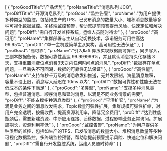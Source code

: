 [
	{
		"proGoodTitle":"产品优势",
		"proNameTitle":"消息队列 JCQ",
		"proDiffTitle":"开源消息队列",
		"proGood":"监控告警",
		"proName":"为用户提供多种类型的监控，包括如生产的TPS、已发布消息的数量大小、堆积消息数量等多种可视化数据监控。多终端监控预警，帮助您提前预警提示风险、快速定位和解决问题",
		"proDiff":"需自行开发监控系统，运维人员随时待命"
	},
	{
		"proGood":"高可用",
		"proName":"集群部署与主从自动切换技术，承诺服务可用性高达 99.95%",
		"proDiff":"单一主机或简单主从架构，高可用性无法保证"
	},
	{
		"proGood":"高可靠",
		"proName":"引入Raft 算法实现数据高可靠性，同步写入，三副本数据备份，数据可靠性高达 99.999999%，并且默认消息持久化存储 3 天，支持重置消费位点消费3天之内任何时间点的消息",
		"proDiff":"数据存在单点问题，一旦丢失不可回溯，数据的可靠性无法保证"
	},
	{
		"proGood":"高性能",
		"proName":"支持每秒千万级的消息收发和推送，无并发限制，海量消息堆积，容量不设上限，消息写入延迟在 10ms 以内",
		"proDiff":"数据可靠性和性能无法在低成本的条件下满足"
	},
	{
		"proGood":"多类型",
		"proName":"支撑多种消息类型，包括普通消息、顺序消息和延时消息，以满足不同业务情景的需要",
		"proDiff":"不能支撑多种消息类型"
	},
	{
		"proGood":"平滑扩容",
		"proName":"为满足业务之间的消息收发需求，Topic数量可弹性扩展，集群规模可弹性扩缩，对用户完全透明，按需收费，提高资源利用率，降低冗余费用",
		"proDiff":"达到性能瓶颈后，需要新建资源、中断应用连接、迁移数据，过程影响业务正常访问。扩展周期长，资源利用率低"
	},
	{
		"proGood":"监控告警",
		"proName":"为用户提供多种类型的监控，包括如生产的TPS、已发布消息的数量大小、堆积消息数量等多种可视化数据监控。多终端监控预警，帮助您提前预警提示风险、快速定位和解决问题",
		"proDiff":"需自行开发监控系统，运维人员随时待命"
	}
]